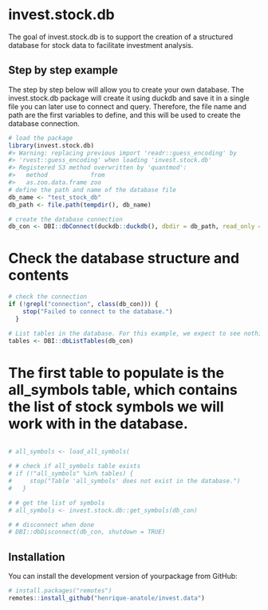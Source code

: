 
<!-- README.md is generated from README.Rmd. Please edit that file -->

# invest.stock.db

<!-- badges: start -->

<!-- badges: end -->

The goal of invest.stock.db is to support the creation of a structured
database for stock data to facilitate investment analysis.

## Step by step example

The step by step below will allow you to create your own database. The
invest.stock.db package will create it using duckdb and save it in a
single file you can later use to connect and query. Therefore, the file
name and path are the first variables to define, and this will be used
to create the database connection.

``` r
# load the package
library(invest.stock.db)
#> Warning: replacing previous import 'readr::guess_encoding' by
#> 'rvest::guess_encoding' when loading 'invest.stock.db'
#> Registered S3 method overwritten by 'quantmod':
#>   method            from
#>   as.zoo.data.frame zoo
# define the path and name of the database file
db_name <- "test_stock_db"
db_path <- file.path(tempdir(), db_name)

# create the database connection
db_con <- DBI::dbConnect(duckdb::duckdb(), dbdir = db_path, read_only = FALSE)
```

# Check the database structure and contents

``` r
# check the connection
if (!grepl("connection", class(db_con))) {
    stop("Failed to connect to the database.")
  }

# List tables in the database. For this example, we expect to see nothing as we have not populated it yet.
tables <- DBI::dbListTables(db_con)
```

# The first table to populate is the all_symbols table, which contains the list of stock symbols we will work with in the database.

``` r

# all_symbols <- load_all_symbols(

# # check if all_symbols table exists
# if (!"all_symbols" %in% tables) {
#     stop("Table 'all_symbols' does not exist in the database.")
#   }

# # get the list of symbols
# all_symbols <- invest.stock.db::get_symbols(db_con)

# # disconnect when done
# DBI::dbDisconnect(db_con, shutdown = TRUE)
```

## Installation

You can install the development version of yourpackage from GitHub:

``` r
# install.packages("remotes")
remotes::install_github("henrique-anatole/invest.data")
```
